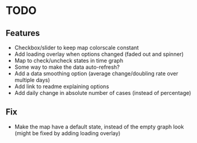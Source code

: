 # TODO

## Features

- Checkbox/slider to keep map colorscale constant
- Add loading overlay when options changed (faded out and spinner)
- Map to check/uncheck states in time graph
- Some way to make the data auto-refresh?
- Add a data smoothing option (average change/doubling rate over multiple days)
- Add link to readme explaining options
- Add daily change in absolute number of cases (instead of percentage)

## Fix

- Make the map have a default state, instead of the empty graph look (might be fixed by adding loading overlay)